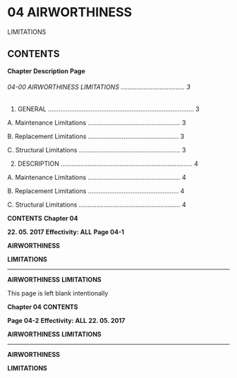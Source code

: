 # 04 AIRWORTHINESS
 LIMITATIONS

## CONTENTS

**Chapter** **Description** **Page**

###### 04-00 AIRWORTHINESS LIMITATIONS .................................... 3

1. GENERAL .................................................................................. 3

A. Maintenance Limitations .................................................... 3

B. Replacement Limitations ................................................... 3

C. Structural Limitations ......................................................... 3

2. DESCRIPTION .......................................................................... 4

A. Maintenance Limitations .................................................... 4

B. Replacement Limitations ................................................... 4

C. Structural Limitations ......................................................... 4

**CONTENTS** **Chapter 04**

**22. 05. 2017** **Effectivity: ALL** **Page 04-1**


**AIRWORTHINESS**

**LIMITATIONS**


-----

**AIRWORTHINESS**
**LIMITATIONS**

This page is left blank intentionally

**Chapter 04** **CONTENTS**

**Page 04-2** **Effectivity: ALL** **22. 05. 2017**


**AIRWORTHINESS**
**LIMITATIONS**


-----

**AIRWORTHINESS**

**LIMITATIONS**

